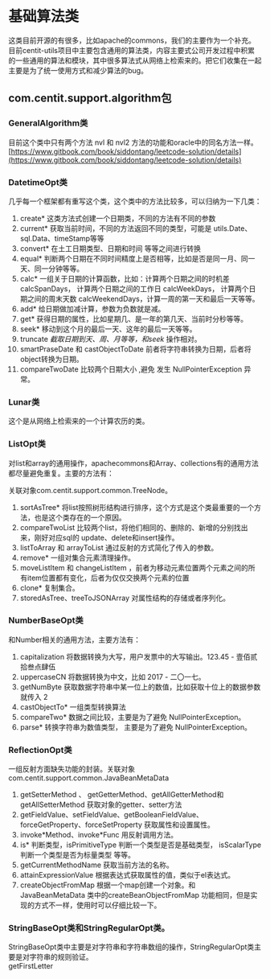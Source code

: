 # 基础算法类

这类目前开源的有很多，比如apache的commons，我们的主要作为一个补充。目前centit-utils项目中主要包含通用的算法类，内容主要式公司开发过程中积累的一些通用的算法和模块，其中很多算法式从网络上检索来的。把它们收集在一起主要是为了统一使用方式和减少算法的bug。

## com.centit.support.algorithm包

### GeneralAlgorithm类

目前这个类中只有两个方法 nvl 和 nvl2 方法的功能和oracle中的同名方法一样。[https://www.gitbook.com/book/siddontang/leetcode-solution/details](https://www.gitbook.com/book/siddontang/leetcode-solution/details)

### DatetimeOpt类

几乎每一个框架都有重写这个类，这个类中的方法比较多，可以归纳为一下几类：

1. create\* 这类方法式创建一个日期类，不同的方法有不同的参数
2. current\* 获取当前时间，不同的方法返回不同的类型，可能是 utils.Date、sql.Data、timeStamp等等
3. convert\* 在土工日期类型、日期和时间 等等之间进行转换
4. equal\* 判断两个日期在不同时间精度上是否相等，比如是否是同一月、同一天、同一分钟等等。
5. calc\* 一组关于日期的计算函数，比如：计算两个日期之间的时机差calcSpanDays， 计算两个日期之间的工作日 calcWeekDays， 计算两个日期之间的周末天数 calcWeekendDays，计算一周的第一天和最后一天等等。
6. add\* 给日期做加减计算，参数为负数就是减。
7. get\* 获得日期的属性，比如星期几、是一年的第几天、当前时分秒等等。
8. seek\* 移动到这个月的最后一天、这年的最后一天等等。
9. truncate
   _截取日期到天、周、月等等，和seek_
   操作相对。
10. smartPraseDate 和 castObjectToDate 前者将字符串转换为日期，后者将object转换为日期。
11. compareTwoDate 比较两个日期大小 ,避免 发生 NullPointerException 异常。

### Lunar类

这个是从网络上检索来的一个计算农历的类。

### ListOpt类

对list和array的通用操作，apachecommons和Array、collections有的通用方法都尽量避免重复。主要的方法有：

关联对象com.centit.support.common.TreeNode。

1. sortAsTree\* 将list按照树形结构进行排序，这个方式是这个类最重要的一个方法，也是这个类存在的一个原因。
2. compareTwoList 比较两个list，将他们相同的、删除的、新增的分别找出来，刚好对应sql的 update、delete和insert操作。
3. listToArray 和 arrayToList 通过反射的方式简化了传入的参数。
4. remove\* 一组对集合元素清理操作。
5. moveListItem 和 changeListItem ，前者为移动元素位置两个元素之间的所有item位置都有变化，后者为仅仅交换两个元素的位置
6. clone\* 复制集合。
7. storedAsTree、treeToJSONArray 对属性结构的存储或者序列化。

### NumberBaseOpt类

和Number相关的通用方法，主要方法有：

1. capitalization 将数据转换为大写，用户发票中的大写输出。123.45 - 壹佰贰拾叁点肆伍
2. uppercaseCN 将数据转换为中文，比如 2017 - 二〇一七。
3. getNumByte 获取数据字符串中某一位上的数值，比如获取十位上的数据参数就传入 2
4. castObjectTo\* 一组类型转换算法
5. compareTwo\* 数据之间比较，主要是为了避免 NullPointerException。
6. parse\* 转换字符串为数值类型， 主要是为了避免 NullPointerException。

### ReflectionOpt类

一组反射方面缺失功能的封装。关联对象com.centit.support.common.JavaBeanMetaData

1. getSetterMethod 、 getGetterMethod、getAllGetterMethod和getAllSetterMethod 获取对象的getter、setter方法
2. getFieldValue、setFieldValue、getBooleanFieldValue、forceGetProperty、forceSetProperty 获取属性和设置属性。
3. invoke\*Method、invoke\*Func 用反射调用方法。
4. is\* 判断类型，isPrimitiveType 判断一个类型是否是基础类型， isScalarType 判断一个类型是否为标量类型 等等。
5. getCurrentMethodName 获取当前方法的名称。
6. attainExpressionValue 根据表达式获取属性的值，类似于el表达式。
7. createObjectFromMap 根据一个map创建一个对象。和 JavaBeanMetaData 类中的createBeanObjectFromMap 功能相同，但是实现的方式不一样，使用时可以仔细比较一下。

### StringBaseOpt类和StringRegularOpt类。

StringBaseOpt类中主要是对字符串和字符串数组的操作，StringRegularOpt类主要是对字符串的规则验证。  
getFirstLetter


